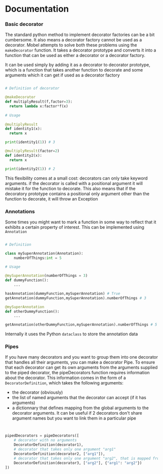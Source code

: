 # Documentation

### Basic decorator

The standard python method to implement decorator factories can be a bit cumbersome. It also means a decorator factory cannot be used as a decorator.
Mobel attempts to solve both these problems using the `makeDecorator` function. It takes a decorator prototype and converts it into a function that can be used as either 
a decorator or a decorator factory.

It can be used simply by adding it as a decorator to decorator prototype, which is a function that takes another function to decorate and some arguments which it can get
if used as a decorator factory

``` Python

# Definition of decorator

@makeDecorator
def multiplyResult(f,factor=3):
  return lambda x:factor*f(x)
  
# Usage  
 
@multiplyResult 
def identity1(x):
  return x

print(identity1(1)) # 3

@multiplyResult(factor=2)
def identity2(x):
  return x

print(identity2(1)) # 2
```

This flexibility comes at a small cost: decorators can only take keyword arguments. if the decorator is called with a positional argument it will mistake it
for the function to decorate. This also means that if the decoratory prototype contains a positional only argument other than the function to decorate, it will throw an Exception

### Annotations 

Some times you might want to mark a function in some way to reflect that it exhibits a certain property of interest. This can be implemented using `Annotation`

``` Python

# Definition

class mySuperAnnotation(Annotation):
    numberOfThings:int = 5
   
# Usage

@mySuperAnnotation(numberOfThings = 3)
def dummyFunction():
    ...

hasAnnotation(dummyFunction,mySuperAnnotation) # True
getAnnotation(dummyFunction,mySuperAnnotation).numberOfThings # 3

@mySuperAnnotation
def otherDummyFunction():
    ...

getAnnotation(otherDummyFunction,mySuperAnnotation).numberOfThings # 5
```

Internally it uses the Python `dataclass` to store the annotation data

### Pipes

If you have many decorators and you want to group them into one decorator that handles all their arguments, you can make a decorator Pipe. To ensure that each decorator
can get its own arguments from the arguments supplied to the piped decorator, the pipeDecorators function requires information about the decorator. This information comes in
the form of a `DecoratorDefinition`, which takes the following arguments:
- the decorator (obviously)
- the list of named arguments that the decorator can accept (if it has arguments)
- a dictionnary that defines mapping from the global arguments to the decorator arguments. It can be useful if 2 decorators don't share argument names but you want to link them in a particular pipe

``` Python


pipedDecorators = pipeDecorators([
    # decorator with no arguments
    DecoratorDefinition(decorator1),
    # decorator that takes only one argument "arg1"
    DecoratorDefinition(decorator2, ["arg1"]),
    # decorator that takes only one argument "arg2", that is mapped from "arg1"
    DecoratorDefinition(decorator3, ["arg2"], {"arg1": "arg2"})
])

```
